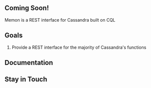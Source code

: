 
## Coming Soon!

Memon is a REST interface for Cassandra built on CQL

## Goals
1. Provide a REST interface for the majority of Cassandra's functions

## Documentation


## Stay in Touch

